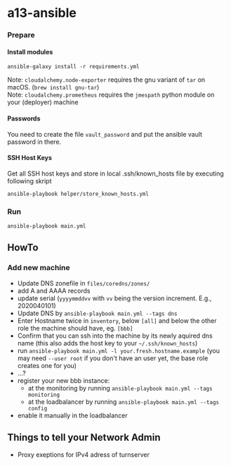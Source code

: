 # a13-ansible


### Prepare

#### Install modules
```
ansible-galaxy install -r requirements.yml
```

Note: `cloudalchemy.node-exporter` requires the gnu variant of `tar` on macOS. (`brew install gnu-tar`)  
Note: `cloudalchemy.prometheus` requires the `jmespath` python module on your (deployer) machine

#### Passwords

You need to create the file `vault_password` and put the ansible vault password in there.

#### SSH Host Keys

Get all SSH host keys and store in local .ssh/known\_hosts file by executing following skript

```
ansible-playbook helper/store_known_hosts.yml
```

### Run
```
ansible-playbook main.yml
```

## HowTo
### Add new machine
* Update DNS zonefile in `files/coredns/zones/`
 * add A and AAAA records
 * update serial (`yyyymmddvv` with `vv` being the version increment. E.g., 2020040101)
* Update DNS by `ansible-playbook main.yml --tags dns`
* Enter Hostname twice in `inventory`, below `[all]` and below the other role the machine should have, eg. `[bbb]`
* Confirm that you can ssh into the machine by its newly aquired dns name (this also adds the host key to your `~/.ssh/known_hosts`)
* run `ansible-playbook main.yml -l your.fresh.hostname.example` (you may need `--user root` if you don't have an user yet, the base role creates one for you)
* ...?
* register your new bbb instance:
  * at the monitoring by running `ansible-playbook main.yml --tags monitoring`
  * at the loadbalancer by running `ansible-playbook main.yml --tags config`
* enable it manually in the loadbalancer

## Things to tell your Network Admin
* Proxy exeptions for IPv4 adress of turnserver 

